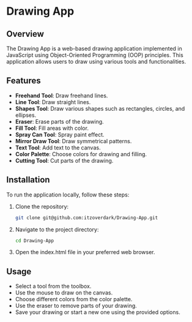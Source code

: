 
# Drawing App

## Overview

The Drawing App is a web-based drawing application implemented in JavaScript using Object-Oriented Programming (OOP) principles. This application allows users to draw using various tools and functionalities.

## Features

- **Freehand Tool**: Draw freehand lines.
- **Line Tool**: Draw straight lines.
- **Shapes Tool**: Draw various shapes such as rectangles, circles, and ellipses.
- **Eraser**: Erase parts of the drawing.
- **Fill Tool**: Fill areas with color.
- **Spray Can Tool**: Spray paint effect.
- **Mirror Draw Tool**: Draw symmetrical patterns.
- **Text Tool**: Add text to the canvas.
- **Color Palette**: Choose colors for drawing and filling.
- **Cutting Tool**: Cut parts of the drawing.

## Installation

To run the application locally, follow these steps:

1. Clone the repository:
   ```bash
   git clone git@github.com:itzoverdark/Drawing-App.git
	```
2. Navigate to the project directory: 
	```bash
	cd Drawing-App
	```
3. Open the index.html file in your preferred web browser.

## Usage

- Select a tool from the toolbox.
-  Use the mouse to draw on the canvas.
-  Choose different colors from the color palette.
-  Use the eraser to remove parts of your drawing.
-  Save your drawing or start a new one using the provided options.
